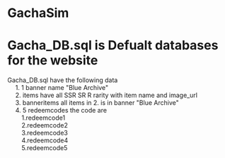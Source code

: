 
# GachaSim

# Gacha_DB.sql is Defualt databases for the website
  Gacha_DB.sql have the following data <br />
    &emsp; 1. 1 banner name "Blue Archive" <br />
    &emsp; 2. items have all SSR SR R rarity with item name and image_url <br />
    &emsp; 3. banneritems all items in 2. is in banner "Blue Archive" <br />
    &emsp; 4. 5 redeemcodes the code are <br />
      &emsp;&emsp; 1.redeemcode1 <br />
      &emsp;&emsp; 2.redeemcode2 <br />
      &emsp;&emsp;  3.redeemcode3 <br />
      &emsp;&emsp; 4.redeemcode4 <br />
      &emsp;&emsp; 5.redeemcode5 <br />
